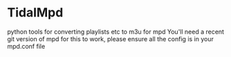 # TidalMpd
python tools for converting playlists etc to m3u for mpd
You'll need a recent git version of mpd for this to work, please ensure all the config is in your mpd.conf file
